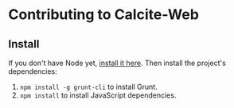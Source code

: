 # Contributing to Calcite-Web

## Install

If you don't have Node yet, [install it here](http://nodejs.org/). Then install the project's dependencies:

1. `npm install -g grunt-cli` to install Grunt.
2. `npm install` to install JavaScript dependencies.

